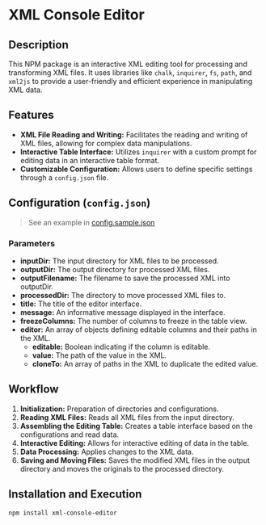 # XML Console Editor

## Description

This NPM package is an interactive XML editing tool for processing and transforming XML files. It uses libraries like
`chalk`, `inquirer`, `fs`, `path`, and `xml2js` to provide a user-friendly and efficient experience in manipulating XML
data.

## Features

-   **XML File Reading and Writing:** Facilitates the reading and writing of XML files, allowing for complex data
    manipulations.
-   **Interactive Table Interface:** Utilizes `inquirer` with a custom prompt for editing data in an interactive table
    format.
-   **Customizable Configuration:** Allows users to define specific settings through a `config.json` file.

## Configuration (`config.json`)

> See an example in [config.sample.json](config.sample.json)

### Parameters

-   **inputDir:** The input directory for XML files to be processed.
-   **outputDir:** The output directory for processed XML files.
-   **outputFilename:** The filename to save the processed XML into outputDir.
-   **processedDir:** The directory to move processed XML files to.
-   **title:** The title of the editor interface.
-   **message:** An informative message displayed in the interface.
-   **freezeColumns:** The number of columns to freeze in the table view.
-   **editor:** An array of objects defining editable columns and their paths in the XML.
    -   **editable:** Boolean indicating if the column is editable.
    -   **value:** The path of the value in the XML.
    -   **cloneTo:** An array of paths in the XML to duplicate the edited value.

## Workflow

1. **Initialization:** Preparation of directories and configurations.
2. **Reading XML Files:** Reads all XML files from the input directory.
3. **Assembling the Editing Table:** Creates a table interface based on the configurations and read data.
4. **Interactive Editing:** Allows for interactive editing of data in the table.
5. **Data Processing:** Applies changes to the XML data.
6. **Saving and Moving Files:** Saves the modified XML files in the output directory and moves the originals to the
   processed directory.

## Installation and Execution

```bash
npm install xml-console-editor
```
